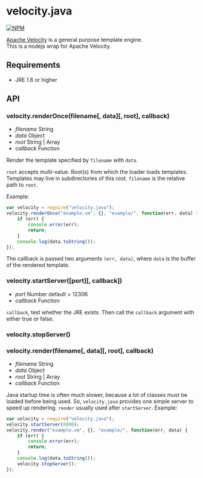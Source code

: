 # velocity.java

[![NPM](https://nodei.co/npm/velocity.java.png?downloads=true&stars=true)](https://nodei.co/npm/velocity.java/)

[Apache Velocity](http://velocity.apache.org/ "Apache Velocity") is a general purpose template engine.    
This is a nodejs wrap for Apache Velocity.

## Requirements

* JRE 1.6 or higher

## API

### velocity.renderOnce(filename[, data][, root], callback)
* _filename_ String
* _data_ Object
* _root_ String | Array
* _callback_ Function

Render the template specified by `filename` with `data`.

`root` accepts multi-value.
Root(s) from which the loader loads templates.
Templates may live in subdirectories of this root.
`filename` is the relative path to `root`.

Example:

```javascript
var velocity = require("velocity.java");
velocity.renderOnce("example.vm", {}, "example/", function(err, data) {
    if (err) {
        console.error(err);
        return;
    }
    console.log(data.toString());
});
```

The callback is passed two arguments `(err, data)`,
where `data` is the buffer of the rendered template.

### velocity.startServer([port][, callback])
* _port_ Number default = 12306
* _callback_ Function

`callback`, test whether the JRE exists. Then call the `callback` argument with either true or false.

### velocity.stopServer()
### velocity.render(filename[, data][, root], callback)
* _filename_ String
* _data_ Object
* _root_ String | Array
* _callback_ Function

Java startup time is often much slower,
because a lot of classes must be loaded before being used.
So, `velocity.java` provides one simple server to speed up rendering.
`render` usually used after `startServer`. Example:

```javascript
var velocity = require("velocity.java");
velocity.startServer(8000);
velocity.render("example.vm", {}, "example/", function(err, data) {
    if (err) {
        console.error(err);
        return;
    }
    console.log(data.toString());
    velocity.stopServer();
});
```
